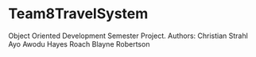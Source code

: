 # Team8TravelSystem
Object Oriented Development Semester Project. 
Authors:  Christian Strahl
          Ayo Awodu
          Hayes Roach
          Blayne Robertson
